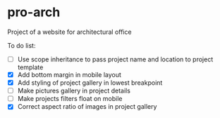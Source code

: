 # pro-arch
Project of a website for architectural office

To do list:
- [ ] Use scope inheritance to pass project name and location to project template
- [x] Add bottom margin in mobile layout
- [x] Add styling of project gallery in lowest breakpoint
- [ ] Make pictures gallery in project details
- [ ] Make projects filters float on mobile
- [x] Correct aspect ratio of images in project gallery
